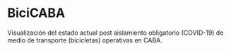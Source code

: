 # BiciCABA
 Visualización del estado actual post aislamiento obligatorio (COVID-19) de medio de transporte (bicicletas) operativas en CABA.
